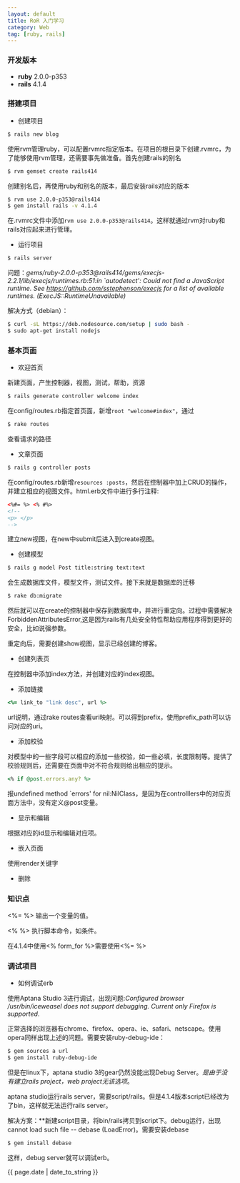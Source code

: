 ```yaml
---
layout: default
title: RoR 入门学习
category: Web
tag: [ruby, rails]
---
```


### 开发版本 ###
+ **ruby** 2.0.0-p353  
+ **rails** 4.1.4

### 搭建项目 ###

* 创建项目

``` sh
$ rails new blog
```
使用rvm管理ruby，可以配置rvmrc指定版本。在项目的根目录下创建.rvmrc，为了能够使用rvm管理，还需要事先做准备。首先创建rails的别名

``` sh
$ rvm gemset create rails414
```
创建别名后，再使用ruby和别名的版本，最后安装rails对应的版本

``` sh
$ rvm use 2.0.0-p353@rails414
$ gem install rails -v 4.1.4
```
在.rvmrc文件中添加`rvm use 2.0.0-p353@rails414`。这样就通过rvm对ruby和rails对应起来进行管理。

<!-- more -->

* 运行项目

``` sh
$ rails server
```
问题：_gems/ruby-2.0.0-p353@rails414/gems/execjs-2.2.1/lib/execjs/runtimes.rb:51:in \`autodetect': Could not find a JavaScript runtime. See https://github.com/sstephenson/execjs for a list of available runtimes. (ExecJS::RuntimeUnavailable)_

解决方式（debian）：

``` sh
$ curl -sL https://deb.nodesource.com/setup | sudo bash -
$ sudo apt-get install nodejs
```

### 基本页面 ###

* 欢迎首页

新建页面，产生控制器，视图，测试，帮助，资源

``` sh
$ rails generate controller welcome index
```
在config/routes.rb指定首页面，新增`root "welcome#index"`，通过

``` sh
$ rake routes
```
查看请求的路径

* 文章页面

```sh
$ rails g controller posts
```
在config/routes.rb新增`resources :posts`，然后在控制器中加上CRUD的操作，并建立相应的视图文件。html.erb文件中进行多行注释:

``` html
<%#= %> <% #%>
<!--
<p> </p>
-->
``` 
建立new视图，在new中submit后进入到create视图。
   
* 创建模型

```sh
$ rails g model Post title:string text:text
```
会生成数据库文件，模型文件，测试文件。接下来就是数据库的迁移

``` sh
$ rake db:migrate
``` 
然后就可以在create的控制器中保存到数据库中，并进行重定向。过程中需要解决ForbiddenAttributesError,这是因为rails有几处安全特性帮助应用程序得到更好的安全，比如说强参数。

重定向后，需要创建show视图，显示已经创建的博客。

* 创建列表页

在控制器中添加index方法，并创建对应的index视图。

* 添加链接

``` ruby
<%= link_to "link desc", url %>
```
url说明，通过rake routes查看uri映射。可以得到prefix，使用prefix\_path可以访问对应的uri。

*  添加校验

对模型中的一些字段可以相应的添加一些校验，如一些必填，长度限制等。提供了校验规则后，还需要在页面中对不符合规则给出相应的提示。

``` ruby
<% if @post.errors.any? %>
```
报undefined method `errors' for nil:NilClass，是因为在controlllers中的对应页面方法中，没有定义@post变量。

* 显示和编辑

根据对应的id显示和编辑对应项。

* 嵌入页面

使用render关键字

* 删除

### 知识点 ###

<%= %> 输出一个变量的值。

<% %> 执行脚本命令，如条件。

在4.1.4中使用<% form_for %>需要使用<%= %>

### 调试项目 ###

* 如何调试erb

使用Aptana Studio 3进行调试，出现问题:_Configured browser /usr/bin/iceweasel does not support debugging. Current only Firefox is supported_.

正常选择的浏览器有chrome、firefox、opera、ie、safari、netscape。使用opera同样出现上述的问题。需要安装ruby-debug-ide：

``` sh
$ gem sources a url
$ gem install ruby-debug-ide
```
但是在linux下，aptana studio 3的gear仍然没能出现Debug Server。_是由于没有建立rails project，web project无该选项_。

aptana studio运行rails server，需要script/rails。但是4.1.4版本script已经改为了bin，这样就无法运行rails server。

解决方案：**新建script目录，将bin/rails拷贝到script下。debug运行，出现cannot load such file -- debase (LoadError)。需要安装debase

``` sh
$ gem install debase
```
这样，debug server就可以调试erb。  

{{ page.date | date_to_string }}


